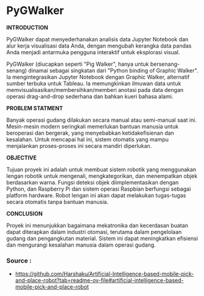 # PyGWalker
**INTRODUCTION**

PyGWalker dapat menyederhanakan analisis data Jupyter Notebook dan alur kerja visualisasi data Anda, dengan mengubah kerangka data pandas Anda menjadi antarmuka pengguna interaktif untuk eksplorasi visual.

PyGWalker (diucapkan seperti "Pig Walker", hanya untuk bersenang-senang) dinamai sebagai singkatan dari "Python binding of Graphic Walker". Ia mengintegrasikan Jupyter Notebook dengan Graphic Walker, alternatif sumber terbuka untuk Tableau. Ia memungkinkan ilmuwan data untuk memvisualisasikan/membersihkan/memberi anotasi pada data dengan operasi drag-and-drop sederhana dan bahkan kueri bahasa alami.

**PROBLEM STATMENT**

Banyak operasi gudang dilakukan secara manual atau semi-manual saat ini. Mesin-mesin modern seringkali memerlukan bantuan manusia untuk beroperasi dan bergerak, yang menyebabkan ketidakefisienan dan kesalahan. Untuk mencapai hal ini, sistem otomatis yang mampu menjalankan proses-proses ini secara mandiri diperlukan.

**OBJECTIVE**

Tujuan proyek ini adalah untuk membuat sistem robotik yang menggunakan lengan robotik untuk mengenali, mengkategorikan, dan menempatkan objek berdasarkan warna. Fungsi deteksi objek diimplementasikan dengan Python, dan Raspberry Pi dan sistem operasi Raspbian berfungsi sebagai platform hardware. Robot lengan ini akan dapat melakukan tugas-tugas secara otomatis tanpa bantuan manusia.

**CONCLUSION**

Proyek ini menunjukkan bagaimana mekatronika dan kecerdasan buatan dapat diterapkan dalam industri otomasi, terutama dalam pengelolaan gudang dan pengangkutan material. Sistem ini dapat meningkatkan efisiensi dan mengurangi kesalahan manusia dalam operasi gudang.


### Source :
- https://github.com/Harshaku/Artificial-Intelligence-based-mobile-pick-and-place-robot?tab=readme-ov-file#artificial-intelligence-based-mobile-pick-and-place-robot
